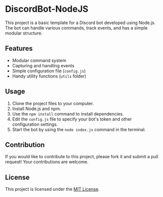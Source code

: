 # DiscordBot-NodeJS

This project is a basic template for a Discord bot developed using Node.js. The bot can handle various commands, track events, and has a simple modular structure.

## Features

- Modular command system
- Capturing and handling events
- Simple configuration file (`config.js`)
- Handy utility functions (`utils` folder)

## Usage

1. Clone the project files to your computer.
2. Install Node.js and npm.
3. Use the `npm install` command to install dependencies.
4. Edit the `config.js` file to specify your bot's token and other configuration settings.
5. Start the bot by using the `node index.js` command in the terminal.

## Contribution

If you would like to contribute to this project, please fork it and submit a pull request! Your contributions are welcome.

## License

This project is licensed under the [MIT License](LICENSE).
